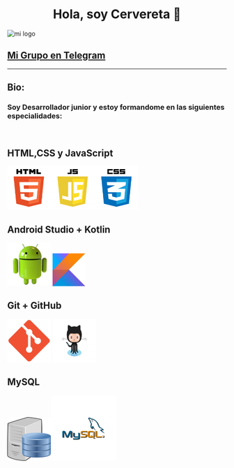 <div align="center">
<h1 align="center">Hola, soy Cervereta 👋</h1>
</div>


![mi logo](https://telegra.ph/file/de83d951b5c4cbe37ba40.png)  

  ## [Mi Grupo en Telegram ](https://t.me/CreaGramGrupo/1)
___

## Bio:

### Soy Desarrollador junior y estoy formandome en las siguientes especialidades:

<br>

## HTML,CSS y JavaScript
<img src="pngwing.com49.png" width="300" height="100">  <br>
## Android Studio + Kotlin
<img src="pngwing.com48.png" width="100" height="100">  <img src="pngwing.com37.png" width="75" height="75"><br>
## Git + GitHub
<img src="pngwing.com41.png" width="100" height="100">  <img src="pngwing.com42.png" width="100" height="100">
## MySQL
<img src="pngwing.com52.png" width="100" height="100"><img src="pngwing.com51.png" width="150" height="150">














